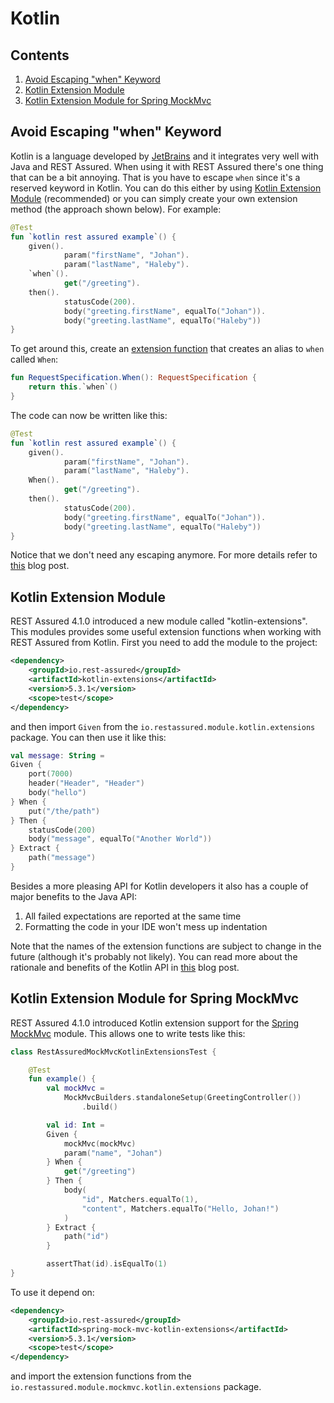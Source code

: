 # Kotlin #

## Contents

1. [Avoid Escaping "when" Keyword](#avoid-escaping-when-keyword)
1. [Kotlin Extension Module](#kotlin-extension-module)
1. [Kotlin Extension Module for Spring MockMvc](#kotlin-extension-module-for-spring-mockmvc)

## Avoid Escaping "when" Keyword

Kotlin is a language developed by [JetBrains](https://www.jetbrains.com/) and it integrates very well with Java and REST Assured. When using it with REST Assured there's one thing that can be a bit annoying. That is you have to escape `when` since it's a reserved keyword in Kotlin. You can do this either by using [Kotlin Extension Module](#kotlin-extension-module) (recommended) or you can simply create your own extension method (the approach shown below). For example:

```kotlin
@Test 
fun `kotlin rest assured example`() {
    given().
            param("firstName", "Johan").
            param("lastName", "Haleby").
    `when`().
            get("/greeting").
    then().
            statusCode(200).
            body("greeting.firstName", equalTo("Johan")).
            body("greeting.lastName", equalTo("Haleby"))
}
```

To get around this, create an [extension function](https://kotlinlang.org/docs/reference/extensions.html) that creates an alias to `when` called `When`:

```kotlin
fun RequestSpecification.When(): RequestSpecification {
    return this.`when`()
}
```

The code can now be written like this:

```kotlin
@Test 
fun `kotlin rest assured example`() {
    given().
            param("firstName", "Johan").
            param("lastName", "Haleby").
    When().
            get("/greeting").
    then().
            statusCode(200).
            body("greeting.firstName", equalTo("Johan")).
            body("greeting.lastName", equalTo("Haleby"))
}
```

Notice that we don't need any escaping anymore. For more details refer to [this](http://code.haleby.se/2015/11/06/rest-assured-with-kotlin/) blog post.

## Kotlin Extension Module

REST Assured 4.1.0 introduced a new module called "kotlin-extensions". This modules provides some useful extension functions when working with REST Assured from Kotlin. First you need to add the module to the project:

```xml
<dependency>
    <groupId>io.rest-assured</groupId>
    <artifactId>kotlin-extensions</artifactId>
    <version>5.3.1</version>
    <scope>test</scope>
</dependency>
```

and then import `Given` from the `io.restassured.module.kotlin.extensions` package. You can then use it like this:

```kotlin
val message: String =
Given {
    port(7000)
    header("Header", "Header")
    body("hello")
} When {
    put("/the/path")
} Then {
    statusCode(200)
    body("message", equalTo("Another World"))
} Extract {
    path("message")
}
```

Besides a more pleasing API for Kotlin developers it also has a couple of major benefits to the Java API:
  
1. All failed expectations are reported at the same time
2. Formatting the code in your IDE won't mess up indentation

Note that the names of the extension functions are subject to change in the future (although it's probably not likely). You can read more about the rationale and benefits of the Kotlin API in [this](http://code.haleby.se/2019/09/06/rest-assured-in-kotlin/) blog post.

## Kotlin Extension Module for Spring MockMvc

REST Assured 4.1.0 introduced Kotlin extension support for the [Spring MockMvc](#spring-mock-mvc-module) module. This allows one to write tests like this:
    
```kotlin
class RestAssuredMockMvcKotlinExtensionsTest {

    @Test
    fun example() {
        val mockMvc =
            MockMvcBuilders.standaloneSetup(GreetingController())
                .build()

        val id: Int =
        Given {
            mockMvc(mockMvc)
            param("name", "Johan")
        } When {
            get("/greeting")
        } Then {
            body(
                "id", Matchers.equalTo(1),
                "content", Matchers.equalTo("Hello, Johan!")
            )
        } Extract {
            path("id")
        }

        assertThat(id).isEqualTo(1)
}
```

To use it depend on:

```xml
<dependency>
    <groupId>io.rest-assured</groupId>
    <artifactId>spring-mock-mvc-kotlin-extensions</artifactId>
    <version>5.3.1</version>
    <scope>test</scope>
</dependency>
```

and import the extension functions from the `io.restassured.module.mockmvc.kotlin.extensions` package.